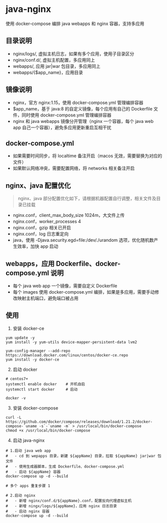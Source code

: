 # java-nginx
使用 docker-compose 编排 java webapps 和 nginx 容器，支持多应用

## 目录说明
- nginx/logs/, 虚拟主机日志，如果有多个应用，使用子目录区分
- nginx/conf.d/, 虚拟主机配置，多应用同上
- webapps/, 应用 jar|war 包目录，多应用同上
- webapps/{$app_name}，应用目录

## 镜像说明
- nginx，官方 nginx:1.15，使用 docker-compose.yml 管理编排容器
- $app_name，基于 java:8 的自定义镜像，每个应用有自己的 Dockerfile 文件，同时使用 docker-compose.yml 管理编排容器
- nginx 和 java webapps 镜像分开管理（nginx 一个容器，每个 java web app 自己一个容器），避免多应用更新重启互相干扰

## docker-compose.yml
- 如果需要时间同步，将 localtime 备注开启（macos 无效，需要替换为对应的文件）
- 如果默认网络冲突，需要配置网络，将 networks 相关备注开启

## nginx、java 配置优化
> nginx、java 部分配置优化如下，请根据机器配置自行调整，相关文件及目录已挂载
- nginx.conf，client_max_body_size 1024m，大文件上传
- nginx.conf，worker_processes 4
- nginx.conf，gzip 相关已开启
- nginx.conf，log 日志重定向
- java，使用 -Djava.security.egd=file:/dev/./urandom 选项，优化随机数产生效率，加快 app 启动

## webapps，应用 Dockerfile、docker-compose.yml 说明
- 每个 java web app 一个镜像，需要自定义 Dockerfile
- 每个 images 使用 docker-compose.yml 编排，如果是多应用，需要手动修改映射主机端口，避免端口被占用 

## 使用
1. 安装 docker-ce
```shell
yum update -y
yum install -y yum-utils device-mapper-persistent-data lvm2

yum-config-manager --add-repo https://download.docker.com/linux/centos/docker-ce.repo
yum install -y docker-ce
```

2. 启动 docker
```shell
# centos7+
systemctl enable docker    # 开机自启
systemctl start docker     # 启动

docker -v
```

3. 安装 docker-compose
```shell
curl -L https://github.com/docker/compose/releases/download/1.21.2/docker-compose-`uname -s`-`uname -m` > /usr/local/bin/docker-compose
chmod +x /usr/local/bin/docker-compose
```

4. 启动 java-nginx
```shell
# 1.启动 java web app
#   - cd 到 wepapps 目录，新建 ${appName} 目录，拉取 ${appName} jar|war 包文件
#   - 使用生成器脚本，生成 Dockerfile、docker-compose.yml
#   - 启动 ${appName} 容器
docker-compose up -d --build

# 多个 apps 重复步骤 1

# 2.启动 nginx
#   - 新增 nginx/conf.d/${appName}.conf，配置反向代理虚拟主机
#   - 新增 ningx/logs/${appName}，应用 nginx 日志目录
#   - 启动 nginx 容器
docker-compose up -d --build
```
